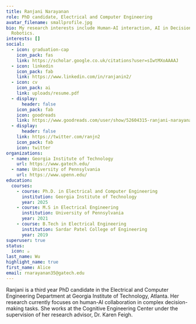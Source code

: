 ```yaml
---
title: Ranjani Narayanan
role: PhD candidate, Electrical and Computer Engineering
avatar_filename: smallprofile.jpg
bio: My research interests include Human-AI interaction, AI in Decision Making,
  Robotics.
interests: []
social:
  - icon: graduation-cap
    icon_pack: fas
    link: https://scholar.google.co.uk/citations?user=sIwtMXoAAAAJ
  - icon: linkedin
    icon_pack: fab
    link: https://www.linkedin.com/in/ranjanin2/
  - icon: cv
    icon_pack: ai
    link: uploads/resume.pdf
  - display:
      header: false
    icon_pack: fab
    icon: goodreads
    link: https://www.goodreads.com/user/show/52604315-ranjani-narayanan
  - display:
      header: false
    link: https://twitter.com/ranjn2
    icon_pack: fab
    icon: twitter
organizations:
  - name: Georgia Institute of Technology
    url: https://www.gatech.edu/
  - name: University of Pennsylvania
    url: https://www.upenn.edu/
education:
  courses:
    - course: Ph.D. in Electrical and Computer Engineering
      institution: Georgia Institute of Technology
      year: 2025
    - course: M.S in Electrical Engineering
      institution: University of Pennsylvania
      year: 2021
    - course: B.Tech in Electrical Engineering
      institution: Sardar Patel College of Engineering
      year: 2019
superuser: true
status:
  icon: ☕️
last_name: Wu
highlight_name: true
first_name: Alice
email: rnarayanan35@gatech.edu
---
```

Ranjani is a third year PhD candidate in the Electrical and Computer Engineering Department at Georgia Institute of Technology, Atlanta. Her research currently focuses on human-AI collaboration in complex decision-making tasks. She works at the Cognitive Engineering Center under the supervision of her research advisor, Dr. Karen Feigh.